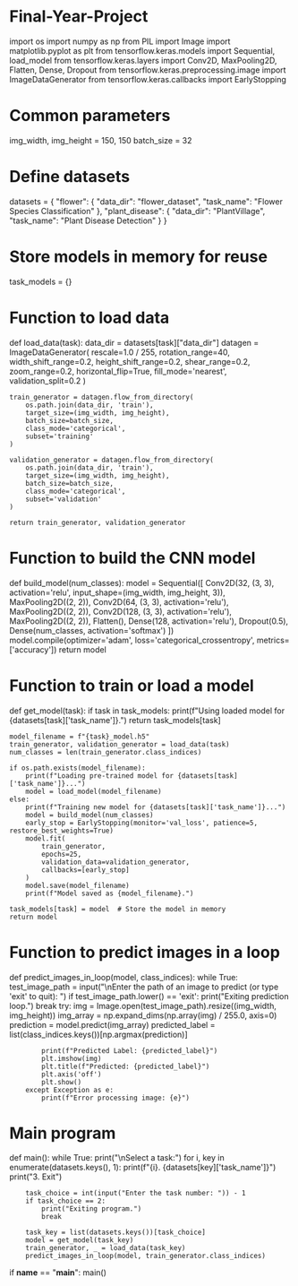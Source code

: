 # Final-Year-Project
 
import os
import numpy as np
from PIL import Image
import matplotlib.pyplot as plt
from tensorflow.keras.models import Sequential, load_model
from tensorflow.keras.layers import Conv2D, MaxPooling2D, Flatten, Dense, Dropout
from tensorflow.keras.preprocessing.image import ImageDataGenerator
from tensorflow.keras.callbacks import EarlyStopping

# Common parameters
img_width, img_height = 150, 150
batch_size = 32

# Define datasets
datasets = {
    "flower": {
        "data_dir": "flower_dataset",
        "task_name": "Flower Species Classification"
    },
    "plant_disease": {
        "data_dir": "PlantVillage",
        "task_name": "Plant Disease Detection"
    }
}

# Store models in memory for reuse
task_models = {}

# Function to load data
def load_data(task):
    data_dir = datasets[task]["data_dir"]
    datagen = ImageDataGenerator(
        rescale=1.0 / 255,
        rotation_range=40,
        width_shift_range=0.2,
        height_shift_range=0.2,
        shear_range=0.2,
        zoom_range=0.2,
        horizontal_flip=True,
        fill_mode='nearest',
        validation_split=0.2
    )

    train_generator = datagen.flow_from_directory(
        os.path.join(data_dir, 'train'),
        target_size=(img_width, img_height),
        batch_size=batch_size,
        class_mode='categorical',
        subset='training'
    )

    validation_generator = datagen.flow_from_directory(
        os.path.join(data_dir, 'train'),
        target_size=(img_width, img_height),
        batch_size=batch_size,
        class_mode='categorical',
        subset='validation'
    )

    return train_generator, validation_generator

# Function to build the CNN model
def build_model(num_classes):
    model = Sequential([
        Conv2D(32, (3, 3), activation='relu', input_shape=(img_width, img_height, 3)),
        MaxPooling2D((2, 2)),
        Conv2D(64, (3, 3), activation='relu'),
        MaxPooling2D((2, 2)),
        Conv2D(128, (3, 3), activation='relu'),
        MaxPooling2D((2, 2)),
        Flatten(),
        Dense(128, activation='relu'),
        Dropout(0.5),
        Dense(num_classes, activation='softmax')
    ])
    model.compile(optimizer='adam', loss='categorical_crossentropy', metrics=['accuracy'])
    return model

# Function to train or load a model
def get_model(task):
    if task in task_models:
        print(f"Using loaded model for {datasets[task]['task_name']}.")
        return task_models[task]

    model_filename = f"{task}_model.h5"
    train_generator, validation_generator = load_data(task)
    num_classes = len(train_generator.class_indices)

    if os.path.exists(model_filename):
        print(f"Loading pre-trained model for {datasets[task]['task_name']}...")
        model = load_model(model_filename)
    else:
        print(f"Training new model for {datasets[task]['task_name']}...")
        model = build_model(num_classes)
        early_stop = EarlyStopping(monitor='val_loss', patience=5, restore_best_weights=True)
        model.fit(
            train_generator,
            epochs=25,
            validation_data=validation_generator,
            callbacks=[early_stop]
        )
        model.save(model_filename)
        print(f"Model saved as {model_filename}.")

    task_models[task] = model  # Store the model in memory
    return model

# Function to predict images in a loop
def predict_images_in_loop(model, class_indices):
    while True:
        test_image_path = input("\nEnter the path of an image to predict (or type 'exit' to quit): ")
        if test_image_path.lower() == 'exit':
            print("Exiting prediction loop.")
            break
        try:
            img = Image.open(test_image_path).resize((img_width, img_height))
            img_array = np.expand_dims(np.array(img) / 255.0, axis=0)
            prediction = model.predict(img_array)
            predicted_label = list(class_indices.keys())[np.argmax(prediction)]

            print(f"Predicted Label: {predicted_label}")
            plt.imshow(img)
            plt.title(f"Predicted: {predicted_label}")
            plt.axis('off')
            plt.show()
        except Exception as e:
            print(f"Error processing image: {e}")

# Main program
def main():
    while True:
        print("\nSelect a task:")
        for i, key in enumerate(datasets.keys(), 1):
            print(f"{i}. {datasets[key]['task_name']}")
        print("3. Exit")

        task_choice = int(input("Enter the task number: ")) - 1
        if task_choice == 2:
            print("Exiting program.")
            break

        task_key = list(datasets.keys())[task_choice]
        model = get_model(task_key)
        train_generator, _ = load_data(task_key)
        predict_images_in_loop(model, train_generator.class_indices)

if __name__ == "__main__":
    main()
